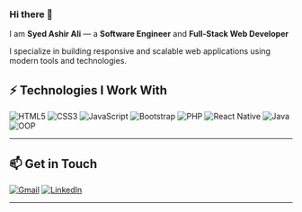 ### Hi there 👋

I am **Syed Ashir Ali** — a **Software Engineer** and **Full-Stack Web Developer**

I specialize in building responsive and scalable web applications using modern tools and technologies.

## ⚡ Technologies I Work With

![HTML5](https://img.shields.io/badge/-HTML5-E34F26?style=flat-square&logo=html5&logoColor=white)
![CSS3](https://img.shields.io/badge/-CSS3-1572B6?style=flat-square&logo=css3)
![JavaScript](https://img.shields.io/badge/-JavaScript-black?style=flat-square&logo=javascript)
![Bootstrap](https://img.shields.io/badge/-Bootstrap-563D7C?style=flat-square&logo=bootstrap)
![PHP](https://img.shields.io/badge/-PHP-777BB4?style=flat-square&logo=php)
![React Native](https://img.shields.io/badge/-React%20Native-20232A?style=flat-square&logo=react)
![Java](https://img.shields.io/badge/-Java-007396?style=flat-square&logo=java)
![OOP](https://img.shields.io/badge/-OOP-blue?style=flat-square)

---

## 📫 Get in Touch

[![Gmail](https://img.shields.io/badge/-ashir9706@gmail.com-c14438?style=flat-square&logo=Gmail&logoColor=white)](mailto:ashir9706@gmail.com)
[![LinkedIn](https://img.shields.io/badge/LinkedIn-blue?style=flat-square&logo=linkedin&logoColor=white)](www.linkedin.com/in/syed-ashir-ali-74373a30a)

---
